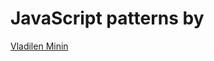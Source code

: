 # **JavaScript patterns by**  


[Vladilen Minin](https://www.youtube.com/watch?v=YJVj4XNASDk&t=1801s)